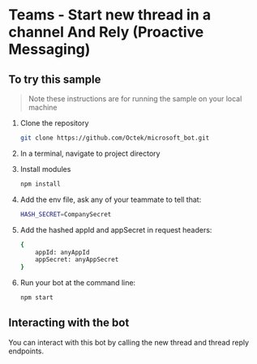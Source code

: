 
# Teams - Start new thread in a channel And Rely (Proactive Messaging)


## To try this sample

> Note these instructions are for running the sample on your local machine
1) Clone the repository

    ```bash
    git clone https://github.com/Octek/microsoft_bot.git
    ```

1) In a terminal, navigate to project directory

1) Install modules

    ```bash
    npm install
    ```

1) Add the env file, ask any of your teammate to tell that:

    ```bash
    HASH_SECRET=CompanySecret
    ```
    
1) Add the hashed appId and appSecret in request headers:

    ```bash
    {
        appId: anyAppId
        appSecret: anyAppSecret
    }
    ```

1) Run your bot at the command line:

    ```bash
    npm start
    ```

## Interacting with the bot

You can interact with this bot by calling the new thread and thread reply endpoints.


